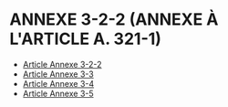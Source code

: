 # ANNEXE 3-2-2 (ANNEXE À L'ARTICLE A. 321-1)

- [Article Annexe 3-2-2](article-annexe-3-2-2.md)
- [Article Annexe 3-3](article-annexe-3-3.md)
- [Article Annexe 3-4](article-annexe-3-4.md)
- [Article Annexe 3-5](article-annexe-3-5.md)
